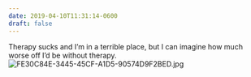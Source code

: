 ```yaml
---
date: 2019-04-10T11:31:14-0600
draft: false
---
```


Therapy sucks and I’m in a terrible place, but I can imagine how much worse off I’d be without therapy. ![FE30C84E-3445-45CF-A1D5-90574D9F2BED.jpg](http://ianwhitney.micro.blog/uploads/2019/6a92d72077.jpg)

